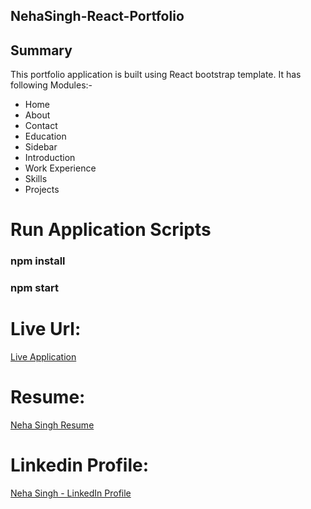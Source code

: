 ## NehaSingh-React-Portfolio

## Summary
This portfolio application is built using React bootstrap template. It has following Modules:-
- Home
- About
- Contact
- Education
- Sidebar
- Introduction
- Work Experience
- Skills
- Projects

# Run Application Scripts
 ### npm install
 ### npm start


# Live Url: 
[Live Application](https://neharichi.github.io/NehaSingh-Portfolio/) 

# Resume:
[Neha Singh Resume](https://neharichi.github.io/NehaSingh-Portfolio/Neha%20Singh%20-%20Resume%20-%20Web%20Developer%20-%202020.pdf) 

# Linkedin Profile:
[Neha Singh - LinkedIn Profile](https://www.linkedin.com/in/nehasingh17/) 

